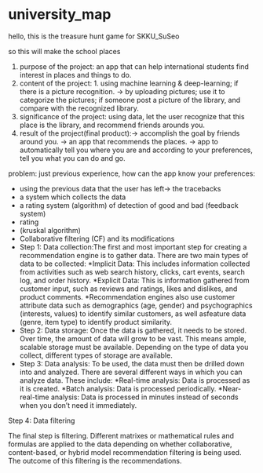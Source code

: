 # university_map
hello, this is the treasure hunt game for SKKU_SuSeo

so this will make the school places 
1. purpose of the project:  an app that can help international students find interest in places and things to do. 
2. content of the project: 1. using machine learning & deep-learning; if there is a picture recognition. -> by uploading pictures; use it to categorize the pictures; if someone post a picture of the library, and compare with the recognized library.
3. significance of the project: using data, let the user recognize that this place is the library, and recommend friends arounds you. 
4. result of the project(final product):-> accomplish the goal by friends around you. -> an app that recommends the places. -> app to automatically tell you where you are and according to your preferences, tell you what you can do and go. 

problem: just previous experience, 
how can the app know your preferences: 
* using the previous data that the user has left-> the tracebacks
* a system which collects the data 
* a rating system (algorithm) of detection of good and bad (feedback system) 
* rating  
* (kruskal algorithm) 
* Collaborative filtering (CF) and its modifications
* Step 1: Data collection:The first and most important step for creating a recommendation engine is to gather data. There are two main types of data to be collected:
*Implicit Data: This includes information collected from activities such as web search history, clicks, cart events, search log, and order history.
*Explicit Data: This is information gathered from customer input, such as reviews and ratings, likes and dislikes, and product comments.
*Recommendation engines also use customer attribute data such as demographics (age, gender) and psychographics (interests, values) to identify similar customers, as well asfeature data (genre, item type) to identify product similarity.
* Step 2: Data storage: Once the data is gathered, it needs to be stored. Over time, the amount of data will grow to be vast. This means ample, scalable storage must be available. Depending on the type of data you collect, different types of storage are available.
* Step 3: Data analysis: To be used, the data must then be drilled down into and analyzed. There are several different ways in which you can analyze data. These include:
*Real-time analysis: Data is processed as it is created.
*Batch analysis: Data is processed periodically.
*Near-real-time analysis: Data is processed in minutes instead of seconds when you don’t need it immediately.

Step 4: Data filtering

The final step is filtering. Different matrixes or mathematical rules and formulas are applied to the data depending on whether collaborative, content-based, or hybrid model recommendation filtering is being used. The outcome of this filtering is the recommendations. 

